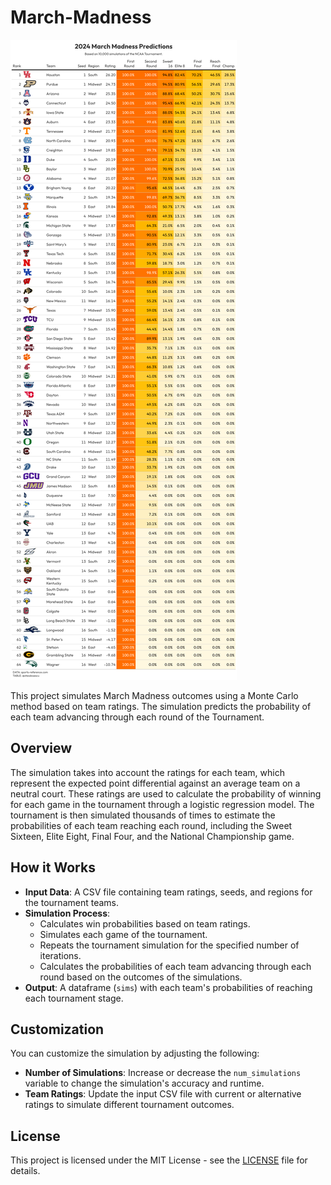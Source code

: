 # March-Madness

![Simulations](https://github.com/steodose/March-Madness/blob/main/2024%20March%20Madness%20Predictions.png?raw=true)

This project simulates March Madness outcomes using a Monte Carlo method based on team ratings. The simulation predicts the probability of each team advancing through each round of the Tournament.

## Overview

The simulation takes into account the ratings for each team, which represent the expected point differential against an average team on a neutral court. These ratings are used to calculate the probability of winning for each game in the tournament through a logistic regression model. The tournament is then simulated thousands of times to estimate the probabilities of each team reaching each round, including the Sweet Sixteen, Elite Eight, Final Four, and the National Championship game.

## How it Works

- **Input Data**: A CSV file containing team ratings, seeds, and regions for the tournament teams.
- **Simulation Process**:
  - Calculates win probabilities based on team ratings.
  - Simulates each game of the tournament.
  - Repeats the tournament simulation for the specified number of iterations.
  - Calculates the probabilities of each team advancing through each round based on the outcomes of the simulations.
- **Output**: A dataframe (`sims`) with each team's probabilities of reaching each tournament stage.

## Customization

You can customize the simulation by adjusting the following:

- **Number of Simulations**: Increase or decrease the `num_simulations` variable to change the simulation's accuracy and runtime.
- **Team Ratings**: Update the input CSV file with current or alternative ratings to simulate different tournament outcomes.


## License

This project is licensed under the MIT License - see the [LICENSE](LICENSE) file for details.


